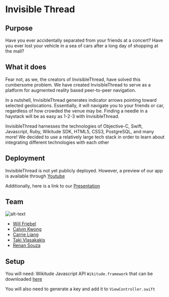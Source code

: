 # Invisible Thread

## Purpose
Have you ever accidentally separated from your friends at a concert? Have you ever lost your vehicle in a sea of cars after a long day of shopping at the mall?

## What it does
Fear not, as we, the creators of InvisibleThread, have solved this cumbersome problem. We have created InvisibleThread to serve as a platform for augmented reality based peer-to-peer navigation.

In a nutshell, InvisibleThread generates indicator arrows pointing toward selected geolocations. Essentially, it will navigate you to your friends or car, regardless of how crowded the venue may be. Finding a needle in a haystack will be as easy as 1-2-3 with InvisibleThread.

InvisibleThread harnesses the technologies of Objective-C, Swift, Javascript, Ruby, Wikitude SDK, HTML5, CSS3, PostgreSQL, and many more! We decided to use a relatively large tech stack in order to learn about integrating different technologies with each other




## Deployment
InvisibleThread is not yet publicly deployed. However, a preview of our app is available through
 [Youtube](https://www.youtube.com/watch?v=B8CoXGI_yaA&feature=youtu.be)

Additionally, here is a link to our [Presentation](https://github.com/wfriebel/invisible-thread/blob/master/Invisible%20Thread.pdf)

## Team

![alt-text](https://github.com/wfriebel/invisible-thread/blob/master/InvisibleThread/ArchitectWorld/assets/team.png)

* [Will Friebel](https://github.com/wfriebel)
* [Calvin Kwong](https://github.com/ckwong93)
* [Carrie Liang](https://github.com/liangcarrie20)
* [Taki Vlasakakis](https://github.com/takivlasakakis)
* [Renan Souza](https://github.com/RenanBa)








## Setup

You will need: Wikitude Javascript API `Wikitude.framework` that can be downloaded [here](http://www.wikitude.com/download/)

You will also need to generate a key and add it to `ViewController.swift`

